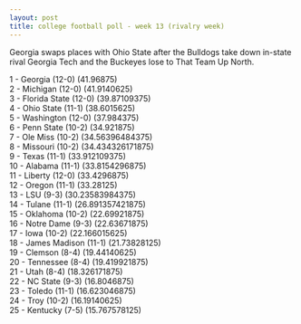 ```yaml
---
layout: post
title: college football poll - week 13 (rivalry week)
---
```


Georgia swaps places with Ohio State after the Bulldogs take down in-state
rival Georgia Tech and the Buckeyes lose to That Team Up North.

1 - Georgia (12-0) (41.96875)  
2 - Michigan (12-0) (41.9140625)  
3 - Florida State (12-0) (39.87109375)  
4 - Ohio State (11-1) (38.6015625)  
5 - Washington (12-0) (37.984375)  
6 - Penn State (10-2) (34.921875)  
7 - Ole Miss (10-2) (34.56396484375)  
8 - Missouri (10-2) (34.434326171875)  
9 - Texas (11-1) (33.912109375)  
10 - Alabama (11-1) (33.8154296875)  
11 - Liberty (12-0) (33.4296875)  
12 - Oregon (11-1) (33.28125)  
13 - LSU (9-3) (30.23583984375)  
14 - Tulane (11-1) (26.891357421875)  
15 - Oklahoma (10-2) (22.69921875)  
16 - Notre Dame (9-3) (22.63671875)  
17 - Iowa (10-2) (22.166015625)  
18 - James Madison (11-1) (21.73828125)  
19 - Clemson (8-4) (19.44140625)  
20 - Tennessee (8-4) (19.419921875)  
21 - Utah (8-4) (18.326171875)  
22 - NC State (9-3) (16.8046875)  
23 - Toledo (11-1) (16.623046875)  
24 - Troy (10-2) (16.19140625)  
25 - Kentucky (7-5) (15.767578125)  
